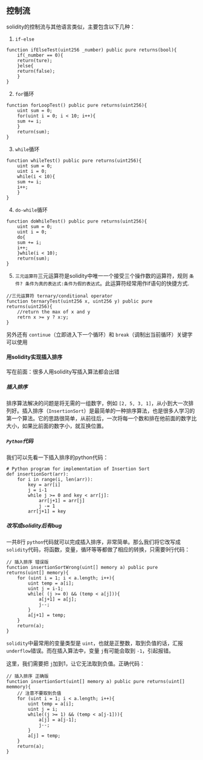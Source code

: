 ## 控制流

solidity的控制流与其他语言类似，主要包含以下几种：

1. `if-else`

```
function ifElseTest(uint256 _number) public pure returns(bool){
	if(_number == 0){
	return(ture);
	}else{
	return(false);
	}
}
```

2. `for`循环

```
function forLoopTest() public pure returns(uint256){
	uint sum = 0;
	for(uint i = 0; i < 10; i++){
	sum += i;
	}
	return(sum);
}
```

3. `while`循环

```
function whileTest() public pure returns(uint256){
	uint sum = 0;
	uint i = 0;
	while(i < 10){
	sum += i;
	i++;
	}
}
```

4. `do-while`循环

```
function doWhileTest() public pure returns(uint256){
	uint sum = 0;
	uint i = 0;
	do{
	sum += i;
	i++;
	}while(i < 10);
	return(sum);
}
```

5. `三元运算符`三元运算符是solidity中唯一一个接受三个操作数的运算符，规则 `条件? 条件为真的表达式:条件为假的表达式`。此运算符经常用作if语句的快捷方式.

```
//三元运算符 ternary/conditional operator
function ternaryTest(uint256 x, uint256 y) public pure returns(uint256){
	//return the max of x and y
	retrn x >= y ? x:y;
}
```

另外还有 `continue`（立即进入下一个循环）和 `break`（调制出当前循环）关键字可以使用

#### 用solidity实现插入排序

写在前面：很多人用solidity写插入算法都会出错

##### 插入排序

排序算法解决的问题是将无需的一组数字，例如 `[2, 5, 3, 1]`，从小到大一次排列好。插入排序（`InsertionSort`）是最简单的一种排序算法，也是很多人学习的第一个算法。它的思路很简单，从前往后，一次将每一个数和排在他前面的数字比大小，如果比前面的数字小，就互换位置。

##### `Python`代码

我们可以先看一下插入排序的python代码：

```
# Python program for implementation of Insertion Sort
def insertionSort(arr):
	for i in range(i, len(arr)):
		key = arr[i]
		j = i-1
		while j >= 0 and key < arr[j]:
			arr[j+1] = arr[j]
			j -= 1
		arr[j+1] = key
```

##### 改写成solidity后有bug

一共8行 `python`代码就可以完成插入排序，非常简单。那么我们将它改写成 `solidity`代码，将函数，变量，循环等等都做了相应的转换，只需要9行代码：

```
// 插入排序 错误版
function insertionSortWrong(uint[] memory a) public pure returns(uint[] memory){
	for (uint i = 1; i < a.length; i++){
		uint temp = a[i];
		uint j = i-1;
		while( (j >= 0) && (temp < a[j])){
			a[j+1] = a[j];
			j--;
		}
		a[j+1] = temp;
	}
	return(a);
}
```

`solidity`中最常用的变量类型是 `uint`，也就是正整数，取到负值的话，汇报 `underflow`错误。而在插入算法中，变量 `j`有可能会取到 `-1`，引起报错。

这里，我们需要把 `j`加到1，让它无法取到负值。正确代码：

```
// 插入排序 正确版
function insertionSort(uint[] memory a) public pure returns(uint[] memmory){
	// 注意不要取到负值
	for (uint i = 1; i < a.length; i++){
		uint temp = a[i];
		uint j = i;
		while((j >= 1) && (temp < a[j-1])){
			a[j] = a[j-1];
			j--;
		}
		a[j] = temp;
	}
	return(a);
}
```
